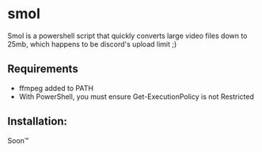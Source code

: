 # smol
Smol is a powershell script that quickly converts large video files down to 25mb, which happens to be discord's upload limit ;)
## Requirements
- ffmpeg added to PATH
- With PowerShell, you must ensure Get-ExecutionPolicy is not Restricted

## Installation:
Soon:tm:
